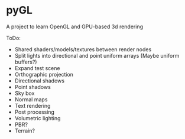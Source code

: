 # pyGL
A project to learn OpenGL and GPU-based 3d rendering
 
ToDo:
- Shared shaders/models/textures between render nodes
- Split lights into directional and point uniform arrays (Maybe uniform buffers?)
- Expand test scene
- Orthographic projection
- Directional shadows
- Point shadows
- Sky box
- Normal maps
- Text rendering
- Post processing
- Volumetric lighting
- PBR?
- Terrain?
